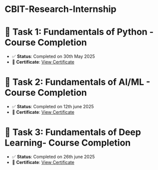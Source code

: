 # CBIT-Research-Internship

# 📝 Task 1:  Fundamentals of Python - Course Completion  
- ✅ **Status**: Completed on 30th May 2025  
- 📜 **Certificate**: [View Certificate](https://media.geeksforgeeks.org/courses/certificates/18dfb36cb5a2aa5892191cad719c078f.pdf)  

# 📝 Task 2:  Fundamentals of AI/ML - Course Completion  
- ✅ **Status**: Completed on 12th june 2025  
- 📜 **Certificate**: [View Certificate](https://drive.google.com/file/d/11glJ5adC0th56llKaHq4PbHIC9xerzc5/view?usp=drive_link) 


# 📝 Task 3:  Fundamentals of Deep Learning- Course Completion  
- ✅ **Status**: Completed on 26th june 2025  
- 📜 **Certificate**: [View Certificate](https://drive.google.com/drive/u/0/folders/1shsQ8YW0-vuglXCbWw9GSBtspRvhAf40) 

